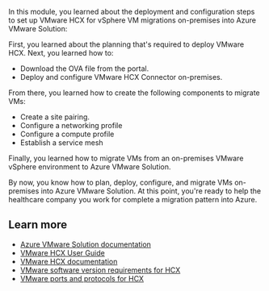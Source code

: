 In this module, you learned about the deployment and configuration steps to set up VMware HCX for vSphere VM migrations on-premises into Azure VMware Solution:

First, you learned about the planning that's required to deploy VMware HCX. Next, you learned how to:

- Download the OVA file from the portal.
- Deploy and configure VMware HCX Connector on-premises.

From there, you learned how to create the following components to migrate VMs:

- Create a site pairing.
- Configure a networking profile
- Configure a compute profile
- Establish a service mesh

Finally, you learned how to migrate VMs from an on-premises VMware vSphere environment to Azure VMware Solution.

By now, you know how to plan, deploy, configure, and migrate VMs on-premises into Azure VMware Solution. At this point, you're ready to help the healthcare company you work for complete a migration pattern into Azure.

## Learn more

- [Azure VMware Solution documentation](/azure/azure-vmware/)
- [VMware HCX User Guide](https://docs.vmware.com/en/VMware-HCX/4.0/hcx-user-guide/GUID-BFD7E194-CFE5-4259-B74B-991B26A51758.html)
- [VMware HCX documentation](https://docs.vmware.com/en/VMware-HCX/index.html)
- [VMware software version requirements for HCX](https://docs.vmware.com/en/VMware-HCX/services/user-guide/GUID-54E5293B-8707-4D29-BFE8-EE63539CC49B.html)
- [VMware ports and protocols for HCX](https://ports.vmware.com/home/VMware-HCX)
